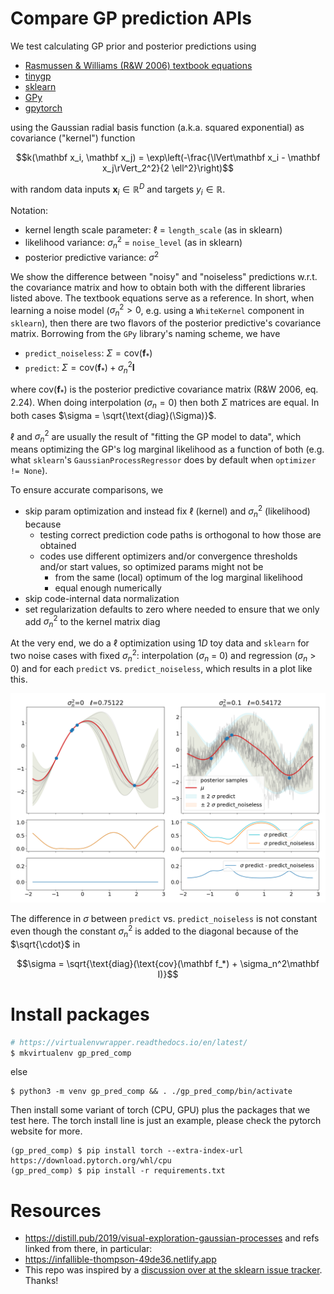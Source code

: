 # Compare GP prediction APIs

We test calculating GP prior and posterior predictions using

* [Rasmussen & Williams (R&W 2006) textbook equations](http://gaussianprocess.org/gpml/chapters)
* [tinygp](https://github.com/dfm/tinygp)
* [sklearn](https://scikit-learn.org)
* [GPy](https://github.com/SheffieldML/GPy)
* [gpytorch](https://gpytorch.ai)

using the Gaussian radial basis function (a.k.a. squared exponential)
as covariance ("kernel") function

$$k(\mathbf x_i, \mathbf x_j) = \exp\left(-\frac{\lVert\mathbf x_i - \mathbf x_j\rVert_2^2}{2 \ell^2}\right)$$

with random data inputs $\mathbf x_i \in \mathbb R^D$ and targets
$y_i \in \mathbb R$.

Notation:

* kernel length scale parameter: $\ell$ = `length_scale` (as in sklearn)
* likelihood variance: $\sigma_n^2$ = `noise_level` (as in sklearn)
* posterior predictive variance: $\sigma^2$

We show the difference between "noisy" and "noiseless" predictions w.r.t. the
covariance matrix and how to obtain both with the different libraries listed
above. The textbook equations serve as a reference. In short, when learning a
noise model ($\sigma_n^2>0$, e.g. using a `WhiteKernel` component in
`sklearn`), then there are two flavors of the posterior predictive's covariance
matrix. Borrowing from the `GPy` library's naming scheme, we have

* `predict_noiseless`: $\Sigma = \text{cov}(\mathbf f_*)$
* `predict`: $\Sigma = \text{cov}(\mathbf f_*) + \sigma_n^2\mathbf I$

where $\text{cov}(\mathbf f_*)$ is the posterior predictive covariance matrix
(R&W 2006, eq. 2.24). When doing interpolation ($\sigma_n=0$) then both
$\Sigma$ matrices are equal. In both cases $\sigma = \sqrt{\text{diag}(\Sigma)}$.

$\ell$ and $\sigma_n^2$ are usually the result of "fitting the GP model to
data", which means optimizing the GP's log marginal likelihood as a function of
both (e.g. what `sklearn`'s `GaussianProcessRegressor` does by default when
`optimizer != None`).

To ensure accurate comparisons, we

* skip param optimization and instead fix $\ell$ (kernel) and
  $\sigma_n^2$ (likelihood) because
  * testing correct prediction code paths is orthogonal to how those are obtained
  * codes use different optimizers and/or convergence thresholds and/or start
    values, so optimized params might not be
    * from the same (local) optimum of the log marginal likelihood
    * equal enough numerically
* skip code-internal data normalization
* set regularization defaults to zero where needed to ensure that we only add
  $\sigma_n^2$ to the kernel matrix diag

At the very end, we do a $\ell$ optimization using 1$D$ toy data and `sklearn`
for two noise cases with fixed $\sigma_n^2$: interpolation ($\sigma_n$ = 0) and
regression ($\sigma_n$ > 0) and for each `predict` vs. `predict_noiseless`,
which results in a plot like this.

![](pics/gp.png)

The difference in $\sigma$ between `predict` vs. `predict_noiseless`
is not constant even though the constant $\sigma_n^2$ is added to the diagonal
because of the $\sqrt{\cdot}$ in

$$\sigma = \sqrt{\text{diag}(\text{cov}(\mathbf f_*) + \sigma_n^2\mathbf I)}$$

# Install packages

```sh
# https://virtualenvwrapper.readthedocs.io/en/latest/
$ mkvirtualenv gp_pred_comp
```

else

```
$ python3 -m venv gp_pred_comp && . ./gp_pred_comp/bin/activate
```

Then install some variant of torch (CPU, GPU) plus the packages that we test
here. The torch install line is just an example, please check the pytorch
website for more.

```
(gp_pred_comp) $ pip install torch --extra-index-url https://download.pytorch.org/whl/cpu
(gp_pred_comp) $ pip install -r requirements.txt
```

# Resources

* <https://distill.pub/2019/visual-exploration-gaussian-processes> and refs
  linked from there, in particular:
* <https://infallible-thompson-49de36.netlify.app>
* This repo was inspired by a [discussion over at the sklearn issue
  tracker](https://github.com/scikit-learn/scikit-learn/issues/22945). Thanks!
